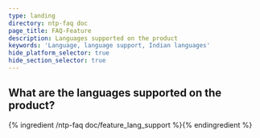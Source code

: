 ```yaml
---
type: landing
directory: ntp-faq doc
page_title: FAQ-Feature
description: Languages supported on the product
keywords: 'Language, language support, Indian languages'
hide_platform_selector: true
hide_section_selector: true
---
```


## What are the languages supported on the product?
{% ingredient /ntp-faq doc/feature_lang_support %}{% endingredient %}

